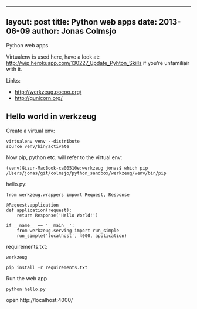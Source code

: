 
---
layout: post
title: Python web apps
date: 2013-06-09
author: Jonas Colmsjo
---

Python web apps





Virtualenv is used here, have a look at: http://wip.herokuapp.com/130227_Update_Pyhton_Skills if you're unfamiliair with it.

Links:

 * http://werkzeug.pocoo.org/
 * http://gunicorn.org/


## Hello world in werkzeug


Create a virtual env:

```
virtualenv venv --distribute
source venv/bin/activate
```

Now pip, python etc. will refer to the virtual env:

```
(venv)Gizur-MacBook-ca00510e:werkzeug jonas$ which pip
/Users/jonas/git/colmsjo/python_sandbox/werkzeug/venv/bin/pip
```

hello.py:

```
from werkzeug.wrappers import Request, Response

@Request.application
def application(request):
    return Response('Hello World!')

if __name__ == '__main__':
    from werkzeug.serving import run_simple
    run_simple('localhost', 4000, application)
```

requirements.txt:

```
werkzeug
```

```
pip install -r requirements.txt
```

Run the web app

```
python hello.py
```


open http://localhost:4000/
